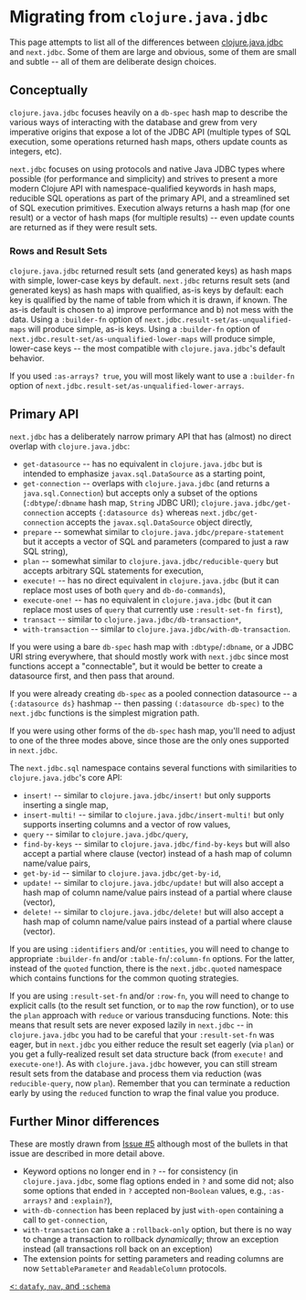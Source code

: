 # Migrating from `clojure.java.jdbc`

This page attempts to list all of the differences between [clojure.java.jdbc](https://github.com/clojure/java.jdbc) and `next.jdbc`. Some of them are large and obvious, some of them are small and subtle -- all of them are deliberate design choices.

## Conceptually

`clojure.java.jdbc` focuses heavily on a `db-spec` hash map to describe the various ways of interacting with the database and grew from very imperative origins that expose a lot of the JDBC API (multiple types of SQL execution, some operations returned hash maps, others update counts as integers, etc).

`next.jdbc` focuses on using protocols and native Java JDBC types where possible (for performance and simplicity) and strives to present a more modern Clojure API with namespace-qualified keywords in hash maps, reducible SQL operations as part of the primary API, and a streamlined set of SQL execution primitives. Execution always returns a hash map (for one result) or a vector of hash maps (for multiple results) -- even update counts are returned as if they were result sets.

### Rows and Result Sets

`clojure.java.jdbc` returned result sets (and generated keys) as hash maps with simple, lower-case keys by default. `next.jdbc` returns result sets (and generated keys) as hash maps with qualified, as-is keys by default: each key is qualified by the name of table from which it is drawn, if known. The as-is default is chosen to a) improve performance and b) not mess with the data. Using a `:builder-fn` option of `next.jdbc.result-set/as-unqualified-maps` will produce simple, as-is keys. Using a `:builder-fn` option of `next.jdbc.result-set/as-unqualified-lower-maps` will produce simple, lower-case keys -- the most compatible with `clojure.java.jdbc`'s default behavior.

If you used `:as-arrays? true`, you will most likely want to use a `:builder-fn` option of `next.jdbc.result-set/as-unqualified-lower-arrays`.

## Primary API

`next.jdbc` has a deliberately narrow primary API that has (almost) no direct overlap with `clojure.java.jdbc`:

* `get-datasource` -- has no equivalent in `clojure.java.jdbc` but is intended to emphasize `javax.sql.DataSource` as a starting point,
* `get-connection` -- overlaps with `clojure.java.jdbc` (and returns a `java.sql.Connection`) but accepts only a subset of the options (`:dbtype`/`:dbname` hash map, `String` JDBC URI); `clojure.java.jdbc/get-connection` accepts `{:datasource ds}` whereas `next.jdbc/get-connection` accepts the `javax.sql.DataSource` object directly,
* `prepare` -- somewhat similar to `clojure.java.jdbc/prepare-statement` but it accepts a vector of SQL and parameters (compared to just a raw SQL string),
* `plan` -- somewhat similar to `clojure.java.jdbc/reducible-query` but accepts arbitrary SQL statements for execution,
* `execute!` -- has no direct equivalent in `clojure.java.jdbc` (but it can replace most uses of both `query` and `db-do-commands`),
* `execute-one!` -- has no equivalent in `clojure.java.jdbc` (but it can replace most uses of `query` that currently use `:result-set-fn first`),
* `transact` -- similar to `clojure.java.jdbc/db-transaction*`,
* `with-transaction` -- similar to `clojure.java.jdbc/with-db-transaction`.

If you were using a bare `db-spec` hash map with `:dbtype`/`:dbname`, or a JDBC URI string everywhere, that should mostly work with `next.jdbc` since most functions accept a "connectable", but it would be better to create a datasource first, and then pass that around.

If you were already creating `db-spec` as a pooled connection datasource -- a `{:datasource ds}` hashmap -- then passing `(:datasource db-spec)` to the `next.jdbc` functions is the simplest migration path.

If you were using other forms of the `db-spec` hash map, you'll need to adjust to one of the three modes above, since those are the only ones supported in `next.jdbc`.

The `next.jdbc.sql` namespace contains several functions with similarities to `clojure.java.jdbc`'s core API:

* `insert!` -- similar to `clojure.java.jdbc/insert!` but only supports inserting a single map,
* `insert-multi!` -- similar to `clojure.java.jdbc/insert-multi!` but only supports inserting columns and a vector of row values,
* `query` -- similar to `clojure.java.jdbc/query`,
* `find-by-keys` -- similar to `clojure.java.jdbc/find-by-keys` but will also accept a partial where clause (vector) instead of a hash map of column name/value pairs,
* `get-by-id` -- similar to `clojure.java.jdbc/get-by-id`,
* `update!` -- similar to `clojure.java.jdbc/update!` but will also accept a hash map of column name/value pairs instead of a partial where clause (vector),
* `delete!` -- similar to `clojure.java.jdbc/delete!` but will also accept a hash map of column name/value pairs instead of a partial where clause (vector).

If you are using `:identifiers` and/or `:entities`, you will need to change to appropriate `:builder-fn` and/or `:table-fn`/`:column-fn` options. For the latter, instead of the `quoted` function, there is the `next.jdbc.quoted` namespace which contains functions for the common quoting strategies.

If you are using `:result-set-fn` and/or `:row-fn`, you will need to change to explicit calls (to the result set function, or to `map` the row function), or to use the `plan` approach with `reduce` or various transducing functions. Note: this means that result sets are never exposed lazily in `next.jdbc` -- in `clojure.java.jdbc` you had to be careful that your `:result-set-fn` was eager, but in `next.jdbc` you either reduce the result set eagerly (via `plan`) or you get a fully-realized result set data structure back (from `execute!` and `execute-one!`). As with `clojure.java.jdbc` however, you can still stream result sets from the database and process them via reduction (was `reducible-query`, now `plan`). Remember that you can terminate a reduction early by using the `reduced` function to wrap the final value you produce.

## Further Minor differences

These are mostly drawn from [Issue #5](https://github.com/seancorfield/next-jdbc/issues/5) although most of the bullets in that issue are described in more detail above.

* Keyword options no longer end in `?` -- for consistency (in `clojure.java.jdbc`, some flag options ended in `?` and some did not; also some options that ended in `?` accepted non-`Boolean` values, e.g., `:as-arrays?` and `:explain?`),
* `with-db-connection` has been replaced by just `with-open` containing a call to `get-connection`,
* `with-transaction` can take a `:rollback-only` option, but there is no way to change a transaction to rollback _dynamically_; throw an exception instead (all transactions roll back on an exception)
* The extension points for setting parameters and reading columns are now `SettableParameter` and `ReadableColumn` protocols.

[<: `datafy`, `nav`, and `:schema`](/doc/datafy-nav-and-schema.md)
